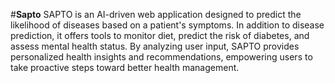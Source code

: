 #<b>Sapto</b>
 SAPTO is an AI-driven web application designed to predict the likelihood of diseases based on a patient's symptoms. In addition to disease prediction, it offers tools to monitor diet, predict the risk of diabetes, and assess mental health status. By analyzing user input, SAPTO provides personalized health insights and recommendations, empowering users to take proactive steps toward better health management.


